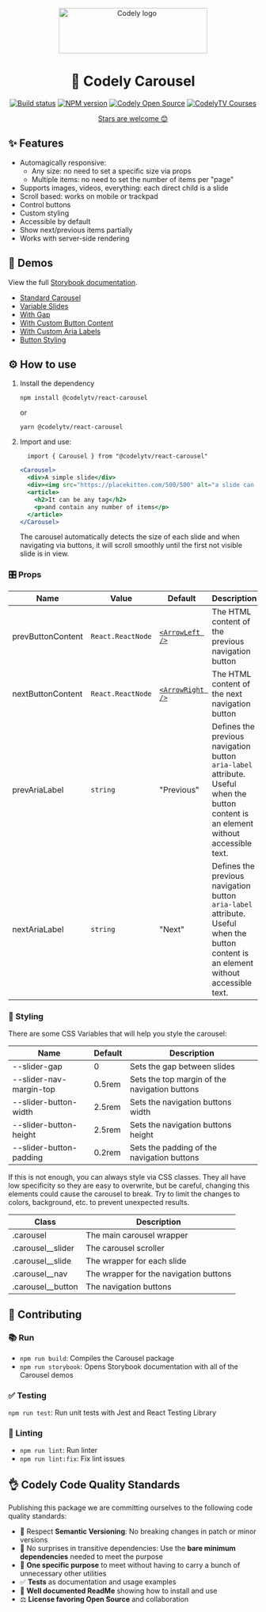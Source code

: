 <p align="center">
  <a href="https://codely.com">
    <img src="https://user-images.githubusercontent.com/10558907/170513882-a09eee57-7765-4ca4-b2dd-3c2e061fdad0.png" width="300px" height="92px" alt="Codely logo"/>
  </a>
</p>

<h1 align="center">
  🎠 Codely Carousel
</h1>

<p align="center">
    <a href="https://github.com/CodelyTV/react-carousel/actions/workflows/publish.yml"><img src="https://github.com/CodelyTV/react-carousel/actions/workflows/publish.yml/badge.svg" alt="Build status"/></a>
    <a href="https://www.npmjs.com/package/@codelytv/react-carousel"><img src="https://img.shields.io/npm/v/@codelytv/react-carousel" alt="NPM version"/></a>
    <a href="https://github.com/CodelyTV"><img src="https://img.shields.io/badge/CodelyTV-OS-green.svg?style=flat-square" alt="Codely Open Source"/></a>
    <a href="https://pro.codely.com"><img src="https://img.shields.io/badge/CodelyTV-PRO-black.svg?style=flat-square" alt="CodelyTV Courses"/></a>
</p>

<p align="center">
  <a href="https://github.com/CodelyTV/react-carousel/stargazers">Stars are welcome 😊</a>
</p>

## ✨ Features

- Automagically responsive:
  - Any size: no need to set a specific size via props
  - Multiple items: no need to set the number of items per "page"
- Supports images, videos, everything: each direct child is a slide
- Scroll based: works on mobile or trackpad
- Control buttons
- Custom styling
- Accessible by default
- Show next/previous items partially
- Works with server-side rendering

## 👀 Demos

View the full [Storybook documentation](https://react-carousel.codely.com/).

- [Standard Carousel](https://react-carousel.codely.com/?path=/story/carousel--default)
- [Variable Slides](https://react-carousel.codely.com/?path=/story/carousel--variable-slides)
- [With Gap](https://react-carousel.codely.com/?path=/story/carousel--with-gap)
- [With Custom Button Content](https://react-carousel.codely.com/?path=/story/carousel--with-custom-button-content)
- [With Custom Aria Labels](https://react-carousel.codely.com/?path=/story/carousel--with-custom-aria-labels)
- [Button Styling](https://react-carousel.codely.com/?path=/story/carousel--button-styling)


## ⚙️ How to use

1. Install the dependency
    ```
    npm install @codelytv/react-carousel
    ```
    or
    ```
    yarn @codelytv/react-carousel
    ```
2. Import and use:
    ```
      import { Carousel } from "@codelytv/react-carousel"
    ```
    ```jsx
    <Carousel>
      <div>A simple slide</div>
      <div><img src="https://placekitten.com/500/500" alt="a slide can contain anything" /></div>
      <article>
        <h2>It can be any tag</h2>
        <p>and contain any number of items</p>
      </article>
    </Carousel>
    ```
    The carousel automatically detects the size of each slide and when navigating via buttons, it will scroll smoothly until the first not visible slide is in view.

### 🎛️ Props

| Name                             | Value               | Default                     | Description                 |
| -------------------------------- | ------------------- | --------------------------- | --------------------------- |
| prevButtonContent                | `React.ReactNode`   | [`<ArrowLeft />`](https://github.com/CodelyTV/react-carousel/tree/main/src/components/ArrowLeft.tsx)   | The HTML content of the previous navigation button |
| nextButtonContent                | `React.ReactNode`   | [`<ArrowRight />`](https://github.com/CodelyTV/react-carousel/tree/main/src/components/ArrowRight.tsx) | The HTML content of the next navigation button     |
| prevAriaLabel                    | `string`            | "Previous"                  | Defines the previous navigation button `aria-label` attribute. Useful when the button content is an element without accessible text. |
| nextAriaLabel                    | `string`            | "Next"                      | Defines the previous navigation button `aria-label` attribute. Useful when the button content is an element without accessible text. |

### 🎨 Styling
There are some CSS Variables that will help you style the carousel:

| Name                             | Default             | Description                                   |
| -------------------------------- | ------------------- | --------------------------------------------- |
| --slider-gap                     | 0                   | Sets the gap between slides                   |
| --slider-nav-margin-top          | 0.5rem              | Sets the top margin of the navigation buttons |
| --slider-button-width            | 2.5rem              | Sets the navigation buttons width             |
| --slider-button-height           | 2.5rem              | Sets the navigation buttons height            |
| --slider-button-padding          | 0.2rem              | Sets the padding of the navigation buttons    |

If this is not enough, you can always style via CSS classes. They all have low specificity so they are easy to overwrite, but be careful, changing this elements could cause the carousel to break. Try to limit the changes to colors, background, etc. to prevent unexpected results.

| Class                 | Description                            |
| --------------------- | -------------------------------------- |
| .carousel             | The main carousel wrapper              |
| .carousel__slider     | The carousel scroller                  |
| .carousel__slide      | The wrapper for each slide             |
| .carousel__nav        | The wrapper for the navigation buttons |
| .carousel__button     | The navigation buttons                 |


## 🤝 Contributing

### 📚 Run

- `npm run build`: Compiles the Carousel package
- `npm run storybook`: Opens Storybook documentation with all of the Carousel demos

### ✅ Testing

`npm run test`: Run unit tests with Jest and React Testing Library

### 🔦 Linting

- `npm run lint`: Run linter
- `npm run lint:fix`: Fix lint issues

## 👌 Codely Code Quality Standards

Publishing this package we are committing ourselves to the following code quality standards:

- 🤝 Respect **Semantic Versioning**: No breaking changes in patch or minor versions
- 🤏 No surprises in transitive dependencies: Use the **bare minimum dependencies** needed to meet the purpose
- 🎯 **One specific purpose** to meet without having to carry a bunch of unnecessary other utilities
- ✅ **Tests** as documentation and usage examples
- 📖 **Well documented ReadMe** showing how to install and use
- ⚖️ **License favoring Open Source** and collaboration

